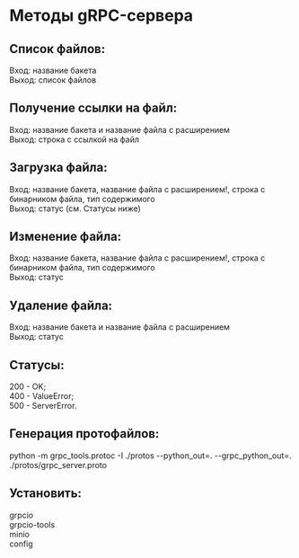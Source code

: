 # Методы gRPC-сервера
## Список файлов:
Вход: название бакета <br/>
Выход: список файлов
## Получение ссылки на файл:
Вход: название бакета и название файла с расширением<br/>
Выход: строка с ссылкой на файл
## Загрузка файла:
Вход: название бакета, название файла с расширением!, строка с бинарником файла, тип содержимого<br/>
Выход: статус (см. Статусы ниже)
## Изменение файла: 
Вход: название бакета, название файла с расширением!, строка с бинарником файла, тип содержимого<br/>
Выход: статус 
## Удаление файла:
Вход: название бакета и название файла с расширением<br/>
Выход: статус

## Статусы: 
200 - OK;<br/>
400 - ValueError;<br/>
500 - ServerError.

## Генерация протофайлов:
python -m grpc_tools.protoc -I ./protos --python_out=. --grpc_python_out=. ./protos/grpc_server.proto

## Установить:
grpcio<br/>
grpcio-tools<br/>
minio<br/>
config<br/>
